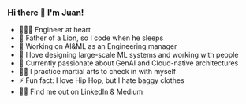 ### Hi there 👋 I'm Juan!

<!--
**jaguilamartinez/jaguilamartinez** is a ✨ _special_ ✨ repository because its `README.md` (this file) appears on your GitHub profile.
-->

- 🧑🏻‍🔧 Engineer at heart
- 🦁 Father of a Lion, so I code when he sleeps
- 🌱 Working on AI&ML as an Engineering manager
- 💬 I love designing large-scale ML systems and working with people 
- 🤔 Currently passionate about GenAI and Cloud-native architectures
- 🧘🏽 I practice martial arts to check in with myself 
- ⚡ Fun fact: I love Hip Hop, but I hate baggy clothes
- ✍🏻 Find me out on LinkedIn & Medium
